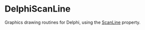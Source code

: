 # DelphiScanLine
Graphics drawing routines for Delphi, using the [ScanLine](https://docwiki.embarcadero.com/CodeExamples/Alexandria/en/ScanLine_(Delphi)) property.
